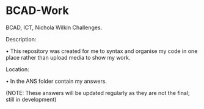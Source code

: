 # BCAD-Work

BCAD, ICT, Nichola Wilkin Challenges.


Description:

• This repository was created for me to syntax and organise my code in one place rather than upload media to show my work.

Location:

• In the ANS folder contain my answers.


(NOTE: These answers will be updated regularly as they are not the final; still in development)
